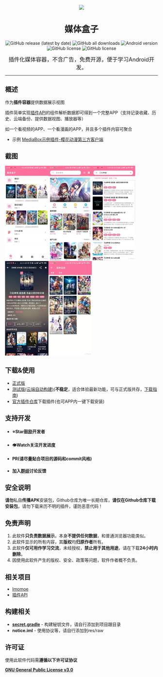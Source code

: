 <p align="center">
<img src="image/cover.png" width="150">
</p>
<div align="center">
    <h1>媒体盒子</h1>
    <p>
        <a href="https://github.com/RyensX/MediaBox/releases/latest" style="text-decoration:none">
            <img src="https://img.shields.io/github/v/release/RyensX/MediaBox?display_name=release" alt="GitHub release (latest by date)"/>
        </a>
        <a href="https://github.com/RyensX/MediaBox/releases/latest" style="text-decoration:none" >
            <img src="https://img.shields.io/github/downloads/RyensX/MediaBox/total" alt="GitHub all downloads"/>
        </a>
        <a href="https://img.shields.io/badge/Android-5.0%2B-brightgreen" style="text-decoration:none" >
            <img src="https://img.shields.io/badge/Android-5.0%2B-brightgreen" alt="Android version"/>
        </a>
        <a href="https://t.me/MediaBoxGithub" style="text-decoration:none" >
            <img src="https://img.shields.io/badge/Telegram-Group-blue.svg?logo=telegram"                             alt="GitHub license"/>
        </a>
        <a href="LICENSE" style="text-decoration:none" >
            <img src="https://img.shields.io/github/license/RyensX/MediaBox" alt="GitHub license"/>
        </a>
    </p>
</div>

<p align="center"><font size="4">插件化媒体容器，不含广告，免费开源，便于学习Android开发。</font></p>

---

## 概述

作为**插件容器**提供数据展示视图

插件简单实现[插件API](https://github.com/RyensX/MediaBoxPlugin)的组件解析数据即可得到一个完整APP（支持记录收藏、历史、云端备份、提供数据视图、播放器等）

如一个看视频的APP、一个看漫画的APP，并且多个插件内容可聚合

- 示例 [MediaBox示例插件-樱花动漫第三方客户端](https://github.com/RyensX/SakuraAnime2Plugin)

## 截图

<img src="doc/image/main.jpg" title="" width="143"><img title="" src="doc/image/home.jpg" width="143"><img title="" src="doc/image/search.jpg" alt="" width="143"><img title="" src="doc/image/detial.jpg" alt="" width="143"><img title="" src="doc/image/data.jpg" alt="" width="143">

## 下载&使用

* [正式版](https://github.com/RyensX/MediaBox/releases/latest)
* [测试版(云端自动构建)](https://github.com/RyensX/MediaBox/actions/workflows/android_debug.yml)(**不稳定**，适合体验最新功能，可与正式版共存，[下载指南](doc/auto_build_apk_download.md))
* [官方插件仓库](https://github.com/RyensX/MediaBoxPluginRepository)下载插件(也可APP内一键下载安装)

## 支持开发

* #### ⭐**Star**鼓励开发者
* #### 👁️Watch关注开发进度
* #### PR(**请尽量贴合项目的源码和commit风格**)
* #### 加入[群组](https://t.me/MediaBoxGithub)讨论反馈

## 安全说明

**请勿**私自**传播APK**安装包，Github仓库为唯一长期仓库，**请仅在Github仓库下载安装包**，请勿下载来历不明的插件，谨防恶意代码！

## 免责声明

1. 此软件**只负责数据展示**，本身**不提供任何数据**，和普通浏览器功能类似。
2. 此软件显示的所有内容，其**版权**均**归原作者**所有。
3. 此软件**仅可用作学习交流**，未经授权，**禁止用于其他用途**，请在下载**24小时内删除**。
4. 因使用此软件产生的版权、安全、政策等问题，软件作者概不负责。

## 相关项目

- [Imomoe](https://github.com/SkyD666/Imomoe)
- [插件API](https://github.com/RyensX/MediaBoxPlugin)

## 构建相关

- [**secret.gradle**](doc/about_secret.gradle.md) - 构建秘钥文件，请自行添加到项目跟目录
- **notice.iml** - 使用协议等，请自行添加到res/raw

## 许可证

使用此软件代码需**遵循以下许可证协议**

[**GNU General Public License v3.0**](LICENSE)
